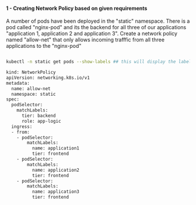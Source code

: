 #### 1 - Creating Network Policy based on given requirements

A number of pods have been deployed in the "static" namespace. There is a pod called "nginx-pod" and its the backend for all three of our applications "application 1, application 2 and application 3". Create a network policy named "allow-net" that only allows incoming trafffic from all three applications to the "nginx-pod"

```sh

kubectl -n static get pods --show-labels ## this will display the labels allocated to application 1,2 and 3 and we will use these labels on our Network Policy.

kind: NetworkPolicy
apiVersion: networking.k8s.io/v1
metadata:
  name: allow-net
  namespace: static
spec:
  podSelector:
    matchLabels:
      tier: backend
      role: app-logic
  ingress:
  - from:
    - podSelector:
        matchLabels:
          name: application1
          tier: frontend
    - podSelector:
        matchLabels:
          name: application2
          tier: frontend
    - podSelector:
        matchLabels:
          name: application3
          tier: frontend

  ```

